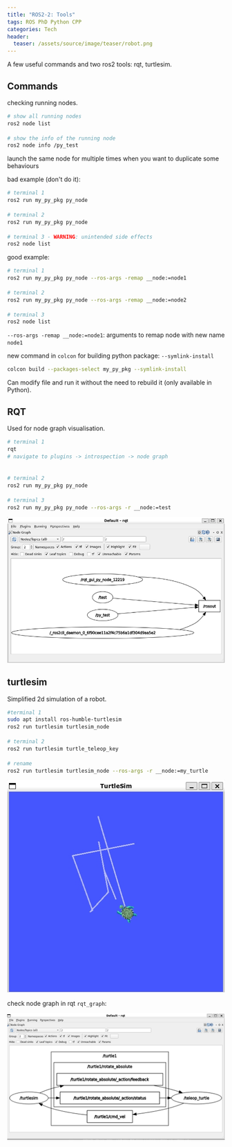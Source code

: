 ```yaml
---
title: "ROS2-2: Tools"
tags: ROS PhD Python CPP
categories: Tech
header:
  teaser: /assets/source/image/teaser/robot.png
---
```


A few useful commands and two ros2 tools: rqt, turtlesim.

## Commands

checking running nodes.

```bash
# show all running nodes
ros2 node list

# show the info of the running node
ros2 node info /py_test
```

launch the same node for multiple times when you want to duplicate some behaviours

bad example (don't do it): 
```bash
# terminal 1
ros2 run my_py_pkg py_node

# terminal 2
ros2 run my_py_pkg py_node

# terminal 3 - WARNING: unintended side effects
ros2 node list
```


good example:
```bash
# terminal 1
ros2 run my_py_pkg py_node --ros-args -remap __node:=node1

# terminal 2
ros2 run my_py_pkg py_node --ros-args -remap __node:=node2

# terminal 3
ros2 node list
```
`--ros-args -remap __node:=node1`: arguments to remap node with new name `node1`


new command in `colcon` for building python package: `--symlink-install`

```bash
colcon build --packages-select my_py_pkg --symlink-install
```
Can modify file and run it without the need to rebuild it (only available in Python).


## RQT

Used for node graph visualisation.
```bash
# terminal 1
rqt
# navigate to plugins -> introspection -> node graph


# terminal 2
ros2 run my_py_pkg py_node

# terminal 3
ros2 run my_py_pkg py_node --ros-args -r __node:=test
```

![rqt](/assets/source/image/blog/ros2-rqt.png)


## turtlesim

Simplified 2d simulation of a robot.

```bash
#terminal 1
sudo apt install ros-humble-turtlesim
ros2 run turtlesim turtlesim_node

# terminal 2
ros2 run turtlesim turtle_teleop_key

# rename
ros2 run turtlesim turtlesim_node --ros-args -r __node:=my_turtle
```

![rqt](/assets/source/image/blog/ros2-turtlesim.png)

check node graph in rqt `rqt_graph`:

![rqt](/assets/source/image/blog/ros2-rqt-turtlesim.png)

